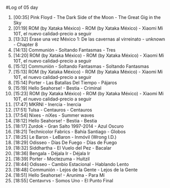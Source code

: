 #Log of 05 day

1. [00:35] Pink Floyd - The Dark Side of the Moon - The Great Gig in the Sky
1. [01:19] ROM (by Xataka México) - ROM (by Xataka México) - Xiaomi Mi 10T, el nuevo calidad-precio a seguir
1. [13:32] Érase una vez México 1: De las cavernas al virreinato - unknown - Chapter 8
1. [14:13] Communión - Soltando Fantasmas - Tres
1. [14:20] ROM (by Xataka México) - ROM (by Xataka México) - Xiaomi Mi 10T, el nuevo calidad-precio a seguir
1. [15:12] Communión - Soltando Fantasmas - Soltando Fantasmas
1. [15:13] ROM (by Xataka México) - ROM (by Xataka México) - Xiaomi Mi 10T, el nuevo calidad-precio a seguir
1. [15:14] Porter - Las Batallas Del Tiempo - Pájaros
1. [15:19] Hello Seahorse! - Bestia - Criminal
1. [15:23] ROM (by Xataka México) - ROM (by Xataka México) - Xiaomi Mi 10T, el nuevo calidad-precio a seguir
1. [17:47] MKRNI - Inercia - Inercia
1. [17:51] Tulsa - Centauros - Centauros
1. [17:54] Nixes - niXes - Summer waves
1. [18:12] Hello Seahorse! - Bestia - Bestia
1. [18:17] Zurdok - Gran Salto 1997-2014 - Azul Oscuro
1. [18:21] Technicolor Fabrics - Bahía Santiago - Globos
1. [18:25] Le Baron - LeBaron - Inmóvil (Wrong I.D.)
1. [18:29] Odisseo - Días De Fuego - Días de Fuego
1. [18:32] Siddhartha - El Vuelo del Pez - Bacalar
1. [18:36] Bengala - Déjala Ir - Déjala Ir
1. [18:39] Porter - Moctezuma - Huitzil
1. [18:44] Odisseo - Cambio Estacional - Hablando Lento
1. [18:48] Communión - Lejos de la Gente - Lejos de la Gente
1. [18:51] Hello Seahorse! - Arunima - Para Mí
1. [18:55] Centavrvs - Somos Uno - El Punto Final

